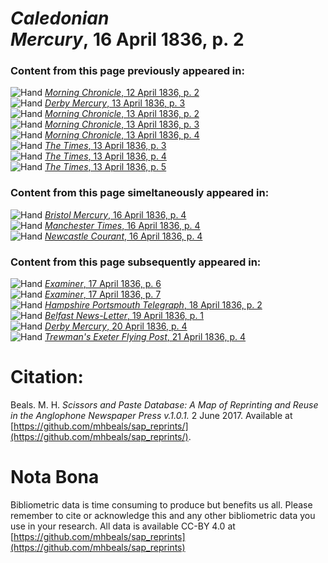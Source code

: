 # *Caledonian Mercury*, 16 April 1836, p. 2  
  
### Content from this page previously appeared in:  
![Hand](http://scissorsandpaste.net/wp-content/uploads/2017/06/smallhandpointer.png) [*Morning Chronicle*, 12 April 1836, p. 2](https://mhbeals.github.io/sap_html/Morning-Chronicle/Morning-Chronicle-12-April-1836-p-2)  
![Hand](http://scissorsandpaste.net/wp-content/uploads/2017/06/smallhandpointer.png) [*Derby Mercury*, 13 April 1836, p. 3](https://mhbeals.github.io/sap_html/Derby-Mercury/Derby-Mercury-13-April-1836-p-3)  
![Hand](http://scissorsandpaste.net/wp-content/uploads/2017/06/smallhandpointer.png) [*Morning Chronicle*, 13 April 1836, p. 2](https://mhbeals.github.io/sap_html/Morning-Chronicle/Morning-Chronicle-13-April-1836-p-2)  
![Hand](http://scissorsandpaste.net/wp-content/uploads/2017/06/smallhandpointer.png) [*Morning Chronicle*, 13 April 1836, p. 3](https://mhbeals.github.io/sap_html/Morning-Chronicle/Morning-Chronicle-13-April-1836-p-3)  
![Hand](http://scissorsandpaste.net/wp-content/uploads/2017/06/smallhandpointer.png) [*Morning Chronicle*, 13 April 1836, p. 4](https://mhbeals.github.io/sap_html/Morning-Chronicle/Morning-Chronicle-13-April-1836-p-4)  
![Hand](http://scissorsandpaste.net/wp-content/uploads/2017/06/smallhandpointer.png) [*The Times*, 13 April 1836, p. 3](https://mhbeals.github.io/sap_html/The-Times/The-Times-13-April-1836-p-3)  
![Hand](http://scissorsandpaste.net/wp-content/uploads/2017/06/smallhandpointer.png) [*The Times*, 13 April 1836, p. 4](https://mhbeals.github.io/sap_html/The-Times/The-Times-13-April-1836-p-4)  
![Hand](http://scissorsandpaste.net/wp-content/uploads/2017/06/smallhandpointer.png) [*The Times*, 13 April 1836, p. 5](https://mhbeals.github.io/sap_html/The-Times/The-Times-13-April-1836-p-5)  
  
### Content from this page simeltaneously appeared in:  
![Hand](http://scissorsandpaste.net/wp-content/uploads/2017/06/smallhandpointer.png) [*Bristol Mercury*, 16 April 1836, p. 4](https://mhbeals.github.io/sap_html/Bristol-Mercury/Bristol-Mercury-16-April-1836-p-4)  
![Hand](http://scissorsandpaste.net/wp-content/uploads/2017/06/smallhandpointer.png) [*Manchester Times*, 16 April 1836, p. 4](https://mhbeals.github.io/sap_html/Manchester-Times/Manchester-Times-16-April-1836-p-4)  
![Hand](http://scissorsandpaste.net/wp-content/uploads/2017/06/smallhandpointer.png) [*Newcastle Courant*, 16 April 1836, p. 4](https://mhbeals.github.io/sap_html/Newcastle-Courant/Newcastle-Courant-16-April-1836-p-4)  
  
### Content from this page subsequently appeared in:  
![Hand](http://scissorsandpaste.net/wp-content/uploads/2017/06/smallhandpointer.png) [*Examiner*, 17 April 1836, p. 6](https://mhbeals.github.io/sap_html/Examiner/Examiner-17-April-1836-p-6)  
![Hand](http://scissorsandpaste.net/wp-content/uploads/2017/06/smallhandpointer.png) [*Examiner*, 17 April 1836, p. 7](https://mhbeals.github.io/sap_html/Examiner/Examiner-17-April-1836-p-7)  
![Hand](http://scissorsandpaste.net/wp-content/uploads/2017/06/smallhandpointer.png) [*Hampshire Portsmouth Telegraph*, 18 April 1836, p. 2](https://mhbeals.github.io/sap_html/Hampshire-Portsmouth-Telegraph/Hampshire-Portsmouth-Telegraph-18-April-1836-p-2)  
![Hand](http://scissorsandpaste.net/wp-content/uploads/2017/06/smallhandpointer.png) [*Belfast News-Letter*, 19 April 1836, p. 1](https://mhbeals.github.io/sap_html/Belfast-News-Letter/Belfast-News-Letter-19-April-1836-p-1)  
![Hand](http://scissorsandpaste.net/wp-content/uploads/2017/06/smallhandpointer.png) [*Derby Mercury*, 20 April 1836, p. 4](https://mhbeals.github.io/sap_html/Derby-Mercury/Derby-Mercury-20-April-1836-p-4)  
![Hand](http://scissorsandpaste.net/wp-content/uploads/2017/06/smallhandpointer.png) [*Trewman's Exeter Flying Post*, 21 April 1836, p. 4](https://mhbeals.github.io/sap_html/Trewman's-Exeter-Flying-Post/Trewman's-Exeter-Flying-Post-21-April-1836-p-4)  


# Citation: 

Beals. M. H. *Scissors and Paste Database: A Map of Reprinting and Reuse in the Anglophone Newspaper Press v.1.0.1.* 2 June 2017. Available at [https://github.com/mhbeals/sap_reprints/](https://github.com/mhbeals/sap_reprints/). 

# Nota Bona

Bibliometric data is time consuming to produce but benefits us all. Please remember to cite or acknowledge this and any other bibliometric data you use in your research. All data is available CC-BY 4.0 at [https://github.com/mhbeals/sap_reprints](https://github.com/mhbeals/sap_reprints)